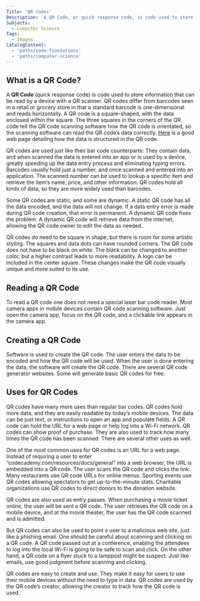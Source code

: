 ```yaml
---
Title: 'QR Codes'
Description: 'A QR Code, or quick response code, is code used to store information that can be read by a QR scanner.'
Subjects:
  - Computer Science
Tags:
  - Images
CatalogContent:
  - 'paths/code-foundations'
  - 'paths/computer-science'
---
```


## What is a QR Code?

A **QR Code** (quick response code) is code used to store information that can be read by a device with a QR scanner. QR codes differ from barcodes seen in a retail or grocery store in that a standard barcode is one-dimensional and reads horizontally. A QR code is a square-shaped, with the data enclosed within the square. The three squares in the corners of the QR code tell the QR code scanning software how the QR code is orientated, so the scanning software can read the QR code’s data correctly. [Here](https://www.qr-code-generator.com/qr-code-marketing/qr-codes-basics/) is a good web page detailing how the data is structured in the QR code.

QR codes are used just like their bar code counterparts: They contain data, and when scanned the data is entered into an app or is used by a device, greatly speeding up the data entry process and eliminating typing errors. Barcodes usually hold just a number, and once scanned and entered into an application. The scanned number can be used to lookup a specific item and retrieve the item’s name, price, and other information. QR codes hold all kinds of data, so they are more widely used than barcodes.

Some QR codes are static, and some are dynamic. A static QR code has all the data encoded, and the data will not change. If a data entry error is made during QR code creation, that error is permanent. A dynamic QR code fixes the problem. A dynamic QR code will retrieve data from the internet, allowing the QR code owner to edit the data as needed.

QR codes do need to be square in shape, but there is room for some artistic styling. The squares and data dots can have rounded corners. The QR code does not have to be black on white. The black can be changed to another color, but a higher contrast leads to more readability. A logo can be included in the center square. These changes make the QR code visually unique and more suited to its use.

## Reading a QR Code

To read a QR code one does not need a special laser bar code reader. Most camera apps in mobile devices contain QR code scanning software. Just open the camera app, focus on the QR code, and a clickable link appears in the camera app.

## Creating a QR Code

Software is used to create the QR code. The user enters the data to be encoded and how the QR code will be used. When the user is done entering the data, the software will create the QR code. There are several QR code generator websites. Some will generate basic QR codes for free.

## Uses for QR Codes

QR codes have many more uses than regular bar codes. QR codes hold more data, and they are easily readable by today’s mobile devices. The data can be just text, or instructions to open an app and populate fields. A QR code can hold the URL for a web page or help log into a Wi-Fi network. QR codes can show proof of purchase.  They are also used to track how many times the QR code has been scanned. There are several other uses as well. 

One of the most common uses for QR codes is an URL for a web page. Instead of requiring a user to enter “codecademy.com/resources/docs/general” into a web browser, the URL is embedded into a QR code. The user scans the QR code and clicks the link. Many restaurants use QR code URLs for online menus. Sporting events use QR codes allowing spectators to get up-to-the-minute stats. Charitable organizations use QR codes to direct donors to the donation website.

QR codes are also used as entry passes. When purchasing a movie ticket online, the user will be sent a QR code. The user retrieves the QR code on a mobile device, and at the movie theater, the user has the QR code scanned and is admitted.

But QR codes can also be used to point a user to a malicious web site, just like a phishing email. One should be careful about scanning and clicking on a QR code. A QR code passed out at a conference, enabling the attendees to log into the local Wi-Fi is going to be safe to scan and click. On the other hand, a QR code on a flyer stuck to a lamppost might be suspect. Just like emails, use good judgment before scanning and clicking.

QR codes are easy to create and use. They make it easy for users to use their mobile devices without the need to type in data. QR codes are used by the QR code’s creator, allowing the creator to track how the QR code is used.
